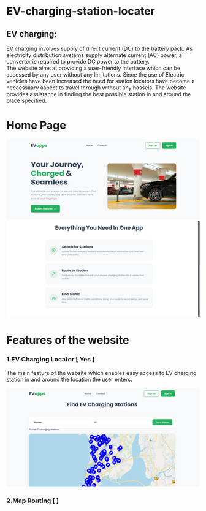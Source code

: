 # EV-charging-station-locater
## EV charging:
EV charging involves supply of direct current (DC) to the battery pack. As electricity distribution systems supply alternate current (AC) power, a converter is required to provide DC power to the battery.<br>
The website aims at providing a user-friendly interface which can be accessed by any user without any limitations. Since the use of Electric vehicles have been increased the need for station locators have become a neccessaary aspect to travel through without any hassels. The website provides assistance in finding the best possible station in and around the place specified.
# Home Page

![alt text](image.png)
![alt text](image-1.png)
<!-- ![WhatsApp Image 2022-10-16 at 2 56 04 PM (1)](https://user-images.githubusercontent.com/92366931/196028332-1e804a8e-d9f1-4cad-80c3-3d5ed14601fb.jpeg) -->

# Features of the website

### 1.EV Charging Locator [ Yes ]

The main feature of the website which enables easy access to EV charging station in and around the location the user enters.

![alt text](image-2.png)
### 2.Map Routing [ ]
<!-- 
The feature of the website which enables the user to enroute his journey by specifing the his current loction and the the destination. 

![WhatsApp Image 2022-10-16 at 3 13 23 PM](https://user-images.githubusercontent.com/92366931/196028735-4f6ec2fe-23df-4863-bfba-46d40885c554.jpeg)

### 3. Traffic Detection

The feature of the website which determines the current traffic status around the specified loction based on the the radius of area mentioned by the user. 

![WhatsApp Image 2022-10-16 at 3 16 13 PM](https://user-images.githubusercontent.com/92366931/196028829-578cb152-0f60-40e6-a72c-dcf76de4b5cf.jpeg)

##### The above three features illustrated above depicts the three stages from which the user can inherit the needed information about the electric charging station and find the best route to reach the EV charging station from the website  -->

